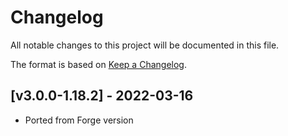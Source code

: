 # Changelog
All notable changes to this project will be documented in this file.

The format is based on [Keep a Changelog].

## [v3.0.0-1.18.2] - 2022-03-16
- Ported from Forge version

[Keep a Changelog]: https://keepachangelog.com/en/1.0.0/
